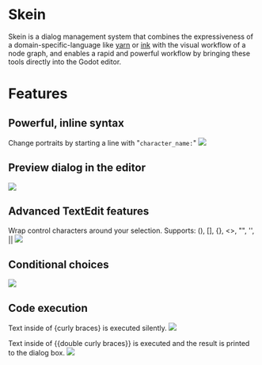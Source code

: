 # Skein

Skein is a dialog management system that combines the expressiveness of a domain-specific-language like [yarn]() or [ink]() with the visual workflow of a node graph, and enables a rapid and powerful workflow by bringing these tools directly into the Godot editor.

# Features

## Powerful, inline syntax
Change portraits by starting a line with "`character_name:`"
![](/img/changing_portraits.gif)

## Preview dialog in the editor
![](/img/local_dialog_preview.gif)

## Advanced TextEdit features
Wrap control characters around your selection.
Supports: (), [], {}, <>, "", '', || 
![](/img/selection_wrap.gif)

## Conditional choices
![](/img/conditional_choices.png)

## Code execution
Text inside of {curly braces} is executed silently.
![](/img/code_exec_2.png)

Text inside of {{double curly braces}} is executed and the result is printed to the dialog box.
![](/img/code_exec_1.png)
